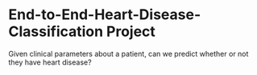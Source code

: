 # End-to-End-Heart-Disease-Classification Project

Given clinical parameters about a patient, can we predict whether or not they have heart disease?
